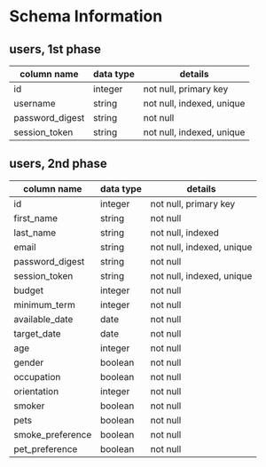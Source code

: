 # Schema Information

## users, 1st phase
column name     | data type | details
----------------|-----------|-----------------------
id              | integer   | not null, primary key
username        | string    | not null, indexed, unique
password_digest | string    | not null
session_token   | string    | not null, indexed, unique


## users, 2nd phase
column name     | data type | details
----------------|-----------|-----------------------
id              | integer   | not null, primary key
first_name      | string    | not null
last_name       | string    | not null, indexed
email           | string    | not null, indexed, unique
password_digest | string    | not null
session_token   | string    | not null, indexed, unique
budget          | integer   | not null
minimum_term    | integer   | not null
available_date  | date      | not null
target_date     | date      | not null
age             | integer   | not null
gender          | boolean   | not null
occupation      | boolean   | not null  <!-- Either student or professional -->
orientation     | integer   | not null
smoker          | boolean   | not null
pets            | boolean   | not null
smoke_preference| boolean   | not null
pet_preference  | boolean   | not null
